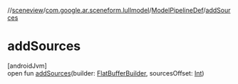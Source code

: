 //[sceneview](../../../index.md)/[com.google.ar.sceneform.lullmodel](../index.md)/[ModelPipelineDef](index.md)/[addSources](add-sources.md)

# addSources

[androidJvm]\
open fun [addSources](add-sources.md)(builder: [FlatBufferBuilder](../../com.google.flatbuffers/-flat-buffer-builder/index.md), sourcesOffset: [Int](https://kotlinlang.org/api/latest/jvm/stdlib/kotlin/-int/index.html))
